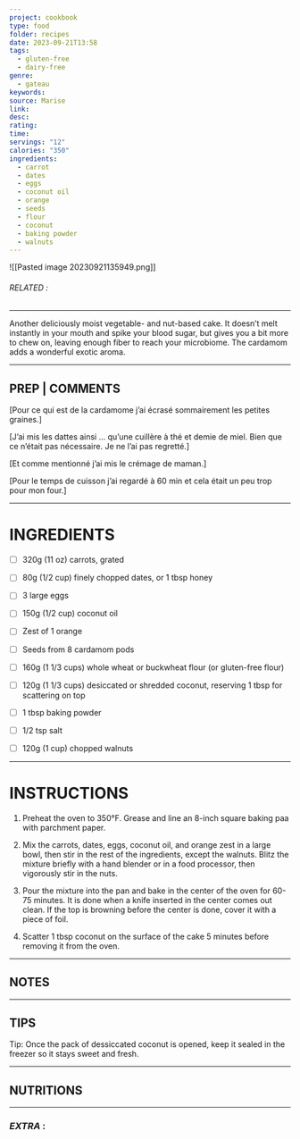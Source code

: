 ```yaml
---
project: cookbook
type: food
folder: recipes
date: 2023-09-21T13:58
tags:
  - gluten-free
  - dairy-free
genre:
  - gateau
keywords: 
source: Marise
link: 
desc: 
rating: 
time: 
servings: "12"
calories: "350"
ingredients:
  - carrot
  - dates
  - eggs
  - coconut oil
  - orange
  - seeds
  - flour
  - coconut
  - baking powder
  - walnuts
---
```


![[Pasted image 20230921135949.png]]
###### *RELATED* : 
---
Another deliciously moist vegetable- and nut-based cake. It doesn’t melt instantly in your mouth and spike your blood sugar, but gives you a bit more to chew on, leaving enough fiber to reach your microbiome. The cardamom adds a wonderful exotic aroma.

---
## PREP | COMMENTS

[Pour ce qui est de la cardamome j’ai écrasé sommairement les petites graines.]

[J’ai mis les dattes ainsi ... qu’une cuillère à thé et demie de miel. Bien que ce n’était pas nécessaire. Je ne l’ai pas regretté.]

[Et comme mentionné j’ai mis le crémage de maman.]

[Pour le temps de cuisson j’ai regardé à 60 min et cela était un peu trop pour mon four.]

---
# INGREDIENTS

- [ ] 320g (11 oz) carrots, grated
- [ ] 80g (1/2 cup) finely chopped dates, or 1 tbsp honey
- [ ] 3 large eggs
- [ ] 150g (1/2 cup) coconut oil
- [ ] Zest of 1 orange
- [ ] Seeds from 8 cardamom pods
- [ ] 160g (1 1/3 cups) whole wheat or buckwheat flour (or gluten-free flour)
- [ ] 120g (1 1/3 cups) desiccated or shredded coconut, reserving 1 tbsp for scattering on top
- [ ] 1 tbsp baking powder
- [ ] 1/2 tsp salt
- [ ] 120g (1 cup) chopped walnuts


---
# INSTRUCTIONS

1. Preheat the oven to 350°F. Grease and line an 8-inch square baking paa with parchment paper.

2. Mix the carrots, dates, eggs, coconut oil, and orange zest in a large bowl, then stir in the rest of the ingredients, except the walnuts. Blitz the mixture briefly with a hand blender or in a food processor, then vigorously stir in the nuts.

3. Pour the mixture into the pan and bake in the center of the oven for 60-75 minutes. It is done when a knife inserted in the center comes out clean. If the top is browning before the center is done, cover it with a piece of foil.

4. Scatter 1 tbsp coconut on the surface of the cake 5 minutes before removing it from the oven.


---
## NOTES



---
## TIPS

Tip: Once the pack of dessiccated coconut is opened, keep it sealed in the freezer so it stays sweet and fresh.

---
## NUTRITIONS



---
### *EXTRA* :



